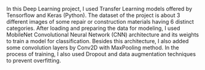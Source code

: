 In this Deep Learning project, I used Transfer Learning models offered by Tensorflow and Keras (Python). The dataset of the project is about 3 different images of some repair or construction materials having 6 distinct categories. After loading and preparing the data for modeling, I used MobileNet Convolutional Neural Network (CNN) architecture and its weights to train a model for classification. Besides this architecture, I also added some convolution layers by Conv2D with MaxPooling method. In the process of training, I also used Dropout and data augmentation techniques to prevent overfitting.
